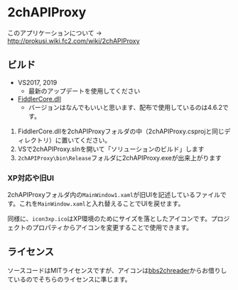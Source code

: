 # 2chAPIProxy

このアプリケーションについて → http://prokusi.wiki.fc2.com/wiki/2chAPIProxy

## ビルド

- VS2017, 2019
  - 最新のアップデートを使用してください
- [FiddlerCore.dll](https://www.telerik.com/login/v2/download?ReturnUrl=https%3a%2f%2fwww.telerik.com%2fdownload-trial-file%2fv2%2ffiddlercore#register)
  - バージョンはなんでもいいと思います、配布で使用しているのは4.6.2です。

1. FiddlerCore.dllを2chAPIProxyフォルダの中（2chAPIProxy.csprojと同じディレクトリ）に置いてください。
2. VSで2chAPIProxy.slnを開いて「ソリューションのビルド」します
3. `2chAPIProxy\bin\Release`フォルダに2chAPIProxy.exeが出来上がります

### XP対応や旧UI

2chAPIProxyフォルダ内の`MainWindow1.xaml`が旧UIを記述しているファイルです。これを`MainWindow.xaml`と入れ替えることでUIを戻せます。

同様に、`icon3xp.ico`はXP環境のためにサイズを落としたアイコンです。プロジェクトのプロパティからアイコンを変更することで使用できます。

## ライセンス
ソースコードはMITライセンスですが、アイコンは[bbs2chreader](http://bbs2ch.osdn.jp/)からお借りしているのでそちらのライセンスに準じます。
